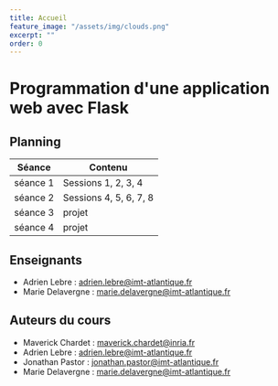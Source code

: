 ```yaml
---
title: Accueil
feature_image: "/assets/img/clouds.png"
excerpt: ""
order: 0
---
```


# Programmation d'une application web avec Flask

<!-- **Soutenances en B218 !** -->

## Planning

| Séance   | Contenu                |
|----------|------------------------|
| séance 1 | Sessions 1, 2, 3, 4    |
| séance 2 | Sessions 4, 5, 6, 7, 8 |
| séance 3 | projet                 |
| séance 4 | projet                 |

## Enseignants

- Adrien Lebre : adrien.lebre@imt-atlantique.fr
- Marie Delavergne : marie.delavergne@imt-atlantique.fr

## Auteurs du cours

- Maverick Chardet : maverick.chardet@inria.fr
- Adrien Lebre : adrien.lebre@imt-atlantique.fr
- Jonathan Pastor : jonathan.pastor@imt-atlantique.fr
- Marie Delavergne : marie.delavergne@imt-atlantique.fr
